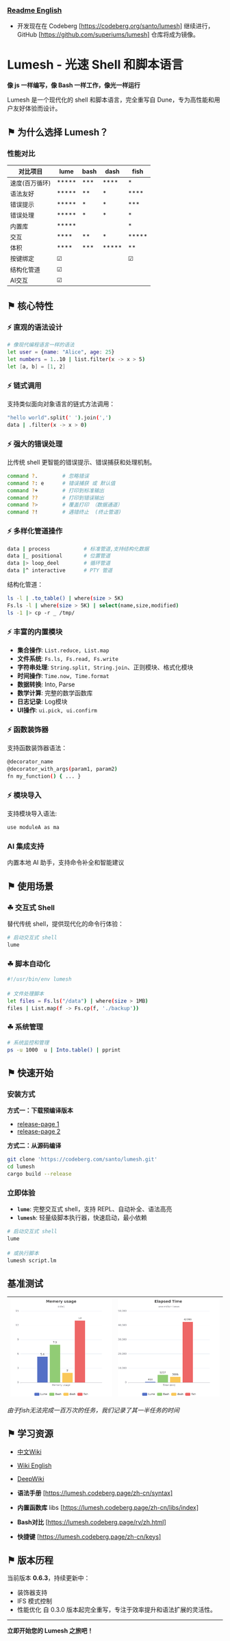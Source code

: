 ### [Readme English](README.md)

- 开发现在在 Codeberg [https://codeberg.org/santo/lumesh] 继续进行， GitHub [https://github.com/superiums/lumesh] 仓库将成为镜像。

# Lumesh - 光速 Shell 和脚本语言

**像 js 一样编写，像 Bash 一样工作，像光一样运行**

Lumesh 是一个现代化的 shell 和脚本语言，完全重写自 Dune，专为高性能和用户友好体验而设计。

## ⚑ 为什么选择 Lumesh？

### 性能对比

| 对比项目|    lume       |     bash      |     dash      |     fish      |
|---------|---------------|---------------|---------------|---------------|
| 速度(百万循环)    |     *****     |     ***       |     ****      |    *          |
| 语法友好    |     *****     |     **        |     *         |    ****       |
| 错误提示|     *****     |     *         |     *         |    ***        |
| 错误处理|     *****     |     *         |     *         |    *          |
| 内置库  |     *****     |               |               |    *       |
| 交互    |     ****      |     **        |     *         |    *****      |
| 体积    |     ****      |     ***       |     *****     |    **         |
| 按键绑定|     ☑      |               |               |     ☑         |
| 结构化管道|     ☑      |               |               |              |
| AI交互  |     ☑        |               |               |               |

## ⚑ 核心特性

### ⚡ 直观的语法设计

```bash
# 像现代编程语言一样的语法
let user = {name: "Alice", age: 25}
let numbers = 1..10 | list.filter(x -> x > 5)
let [a, b] = [1, 2]
```


### ⚡ 链式调用
支持类似面向对象语言的链式方法调用：

```bash
"hello world".split(' ').join(',')
data | .filter(x -> x > 0)
```


### ⚡ 强大的错误处理
比传统 shell 更智能的错误提示、错误捕获和处理机制。

```bash
command ?.        # 忽略错误
command ?: e      # 错误捕获 或 默认值
command ?+        # 打印到标准输出
command ??        # 打印到错误输出
command ?>        # 覆盖打印 （数据通道）
command ?!        # 遇错终止  (终止管道)
```


### ⚡ 多样化管道操作
```bash
data | process           # 标准管道,支持结构化数据
data |_ positional       # 位置管道
data |> loop_deel        # 循环管道
data |^ interactive      # PTY 管道
```

结构化管道：
```bash
ls -l | .to_table() | where(size > 5K)
Fs.ls -l | where(size > 5K) | select(name,size,modified)
ls -1 |> cp -r _ /tmp/
```


### ⚡ 丰富的内置模块
- **集合操作**: `List.reduce, List.map`
- **文件系统**: `Fs.ls, Fs.read, Fs.write`
- **字符串处理**: `String.split, String.join`、正则模块、格式化模块
- **时间操作**: `Time.now, Time.format`
- **数据转换**: Into, Parse
- **数学计算**: 完整的数学函数库
- **日志记录**: Log模块
- **UI操作**: `ui.pick, ui.confirm`


### ⚡ 函数装饰器
支持函数装饰器语法：

```bash
@decorator_name
@decorator_with_args(param1, param2)
fn my_function() { ... }
```


### ⚡ 模块导入
支持模块导入语法:

```bash
use moduleA as ma
```


### AI 集成支持
内置本地 AI 助手，支持命令补全和智能建议

## ⚑ 使用场景

### ☘ 交互式 Shell
替代传统 shell，提供现代化的命令行体验：
```bash
# 启动交互式 shell
lume
```

### ☘ 脚本自动化
```bash
#!/usr/bin/env lumesh

# 文件处理脚本
let files = Fs.ls("/data") | where(size > 1MB)
files | List.map(f -> Fs.cp(f, './backup'))
```

### ☘ 系统管理
```bash
# 系统监控和管理
ps -u 1000  u | Into.table() | pprint
```

## ⚑ 快速开始

### 安装方式

**方式一：下载预编译版本**
- [release-page 1](https://codeberg.com/santo/lumesh/releases)
- [release-page 2](https://github.com/superiums/lumesh/releases)

**方式二：从源码编译**
```bash
git clone 'https://codeberg.com/santo/lumesh.git'
cd lumesh
cargo build --release
```

### 立即体验
- **`lume`**: 完整交互式 shell，支持 REPL、自动补全、语法高亮
- **`lumesh`**: 轻量级脚本执行器，快速启动，最小依赖

```bash
# 启动交互式 shell
lume

# 或执行脚本
lumesh script.lm
```


## 基准测试

| ![highlight](assets/mem_chart.png) | ![highlight](assets/time_chart.png) |
|------------------------|------------------------|

_由于fish无法完成一百万次的任务，我们记录了其一半任务的时间_

## ⚑ 学习资源

- [中文Wiki](https://lumesh.codeberg.page)
- [Wiki English](https://lumesh.codeberg.page/en/index)
- [DeepWiki](https://deepwiki.com/superiums/lumesh)

- **语法手册** [https://lumesh.codeberg.page/zh-cn/syntax]
- **内置函数库** libs [https://lumesh.codeberg.page/zh-cn/libs/index]
- **Bash对比** [https://lumesh.codeberg.page/rv/zh.html]
- **快捷键** [https://lumesh.codeberg.page/zh-cn/keys]

## ⚑ 版本历程
当前版本 **0.6.3**，持续更新中：
- 装饰器支持
- IFS 模式控制
- 性能优化
自 0.3.0 版本起完全重写，专注于效率提升和语法扩展的灵活性。

---

**立即开始您的 Lumesh 之旅吧！**
